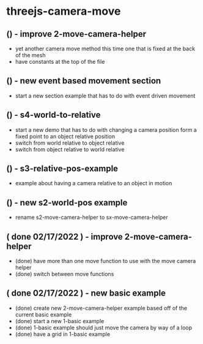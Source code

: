 # threejs-camera-move

## () - improve 2-move-camera-helper
* yet another camera move method this time one that is fixed at the back of the mesh
* have constants at the top of the file

## () - new event based movement section
* start a new section example that has to do with event driven movement

## () - s4-world-to-relative
* start a new demo that has to do with changing a camera position form a fixed point to an object relative position
* switch from world relative to object relative
* switch from object relative to world relative

## () - s3-relative-pos-example
* example about having a camera relative to an object in motion

## () - new s2-world-pos example
* rename s2-move-camera-helper to sx-move-camera-helper

## ( done 02/17/2022 ) - improve 2-move-camera-helper
* (done) have more than one move function to use with the move camera helper
* (done) switch between move functions

## ( done 02/17/2022 ) - new basic example
* (done) create new 2-move-camera-helper example based off of the current basic example
* (done) start a new 1-basic example
* (done) 1-basic example should just move the camera by way of a loop
* (done) have a grid in 1-basic example